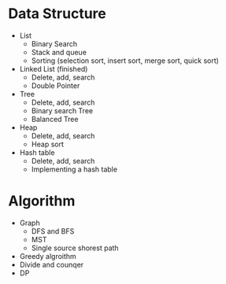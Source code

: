 # Data Structure
- List
  - Binary Search
  - Stack and queue
  - Sorting (selection sort, insert sort, merge sort, quick sort)
- Linked List (finished)
  - Delete, add, search
  - Double Pointer
- Tree
  - Delete, add, search
  - Binary search Tree
  - Balanced Tree
- Heap
  - Delete, add, search
  - Heap sort
- Hash table
  - Delete, add, search
  - Implementing a hash table

# Algorithm
- Graph
  - DFS and BFS
  - MST
  - Single source shorest path
- Greedy algroithm
- Divide and counqer
- DP